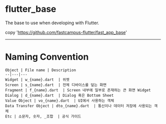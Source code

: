 # flutter_base
The base to use when developing with Flutter.

copy 'https://github.com/fastcampus-flutter/fast_app_base'

---

# Naming Convention


    Object | File name | Description 
    --|---|---
    Widget | w_{name}.dart  | 위젯 
    Screen | s_{name}.dart  | 전체 디바이스를 덮는 화면 
    Fragment | f_{name}.dart  | Screen 내부에 일부로 존재하는 큰 화면 Widget
    Dialog | d_{name}.dart  | Dialog 혹은 Bottom Sheet
    Value Object | vo_{name}.dart  | UI에서 사용하는 객체
    Data Transfer Object | dto_{name}.dart  | 통신이나 데이터 저장에 사용되는 객체
    Etc | 소문자, 숫자, _조합  | 공식 가이드
